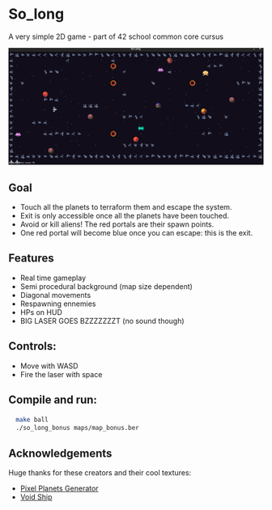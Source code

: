# So_long
A very simple 2D game - part of 42 school common core cursus

![img](SL_screenshot.png?raw=true)


## Goal
  - Touch all the planets to terraform them and escape the system.
  - Exit is only accessible once all the planets have been touched.
  - Avoid or kill aliens! The red portals are their spawn points.
  - One red portal will become blue once you can escape: this is the exit.

## Features
  - Real time gameplay
  - Semi procedural background (map size dependent)
  - Diagonal movements
  - Respawning ennemies
  - HPs on HUD
  - BIG LASER GOES BZZZZZZZT (no sound though)

## Controls:
  - Move with WASD
  - Fire the laser with space

## Compile and run: 
```bash
  make ball
  ./so_long_bonus maps/map_bonus.ber

```
## Acknowledgements

Huge thanks for these creators and their cool textures: 

 - [Pixel Planets Generator](https://deep-fold.itch.io/pixel-planet-generator)
 - [Void Ship](https://foozlecc.itch.io/void-main-ship)
